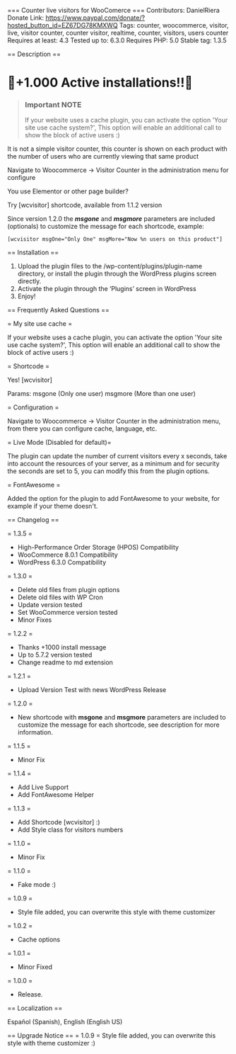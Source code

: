 === Counter live visitors for WooComerce ===
Contributors: DanielRiera
Donate Link: https://www.paypal.com/donate/?hosted_button_id=EZ67DG78KMXWQ
Tags: counter, woocommerce, visitor, live, visitor counter, counter visitor, realtime, counter, visitors, users counter
Requires at least: 4.3
Tested up to: 6.3.0
Requires PHP: 5.0
Stable tag: 1.3.5

 
== Description ==

# 🎉+1.000 Active installations!!🎉

> ### Important NOTE
> If your website uses a cache plugin, you can activate the option 'Your site use cache system?', This option will enable an additional call to show the block of active users :)

It is not a simple visitor counter, this counter is shown on each product with the number of users who are currently viewing that same product

Navigate to Woocommerce -> Visitor Counter in the administration menu for configure

You use Elementor or other page builder?

Try [wcvisitor] shortcode, available from 1.1.2 version

Since version 1.2.0 the ***msgone*** and ***msgmore*** parameters are included (optionals) to customize the message for each shortcode, example:

```
[wcvisitor msgOne="Only One" msgMore="Now %n users on this product"]
```

== Installation ==

1. Upload the plugin files to the /wp-content/plugins/plugin-name directory, or install the plugin through the WordPress plugins screen directly.
2. Activate the plugin through the ‘Plugins’ screen in WordPress
3. Enjoy!
 
== Frequently Asked Questions ==

= My site use cache =

If your website uses a cache plugin, you can activate the option 'Your site use cache system?', This option will enable an additional call to show the block of active users :)

= Shortcode =

Yes! [wcvisitor]

Params:
msgone (Only one user)
msgmore (More than one user)

= Configuration =

Navigate to Woocommerce -> Visitor Counter in the administration menu, from there you can configure cache, language, etc.

= Live Mode (Disabled for default)=

The plugin can update the number of current visitors every x seconds, take into account the resources of your server, as a minimum and for security the seconds are set to 5, you can modify this from the plugin options.

= FontAwesome =

Added the option for the plugin to add FontAwesome to your website, for example if your theme doesn't.

== Changelog ==

= 1.3.5 =
* High-Performance Order Storage (HPOS) Compatibility
* WooCommerce 8.0.1 Compatibility
* WordPress 6.3.0 Compatibility

= 1.3.0 =
* Delete old files from plugin options
* Delete old files with WP Cron
* Update version tested
* Set WooCommerce version tested
* Minor Fixes

= 1.2.2 =
* Thanks +1000 install message
* Up to 5.7.2 version tested
* Change readme to md extension

= 1.2.1 =
* Upload Version Test with news WordPress Release

= 1.2.0 =
* New shortcode with **msgone** and **msgmore** parameters are included to  customize the message for each shortcode, see description for more information.

= 1.1.5 =
* Minor Fix

= 1.1.4 =
* Add Live Support
* Add FontAwesome Helper

= 1.1.3 =
* Add Shortcode [wcvisitor] :)
* Add Style class for visitors numbers

= 1.1.0 =
* Minor Fix

= 1.1.0 =
* Fake mode :)

= 1.0.9 =
* Style file added, you can overwrite this style with theme customizer

= 1.0.2 =
* Cache options

= 1.0.1 =
* Minor Fixed

= 1.0.0 =
* Release.

== Localization ==

Español (Spanish), English (English US)

== Upgrade Notice ==
= 1.0.9 =
Style file added, you can overwrite this style with theme customizer :)


